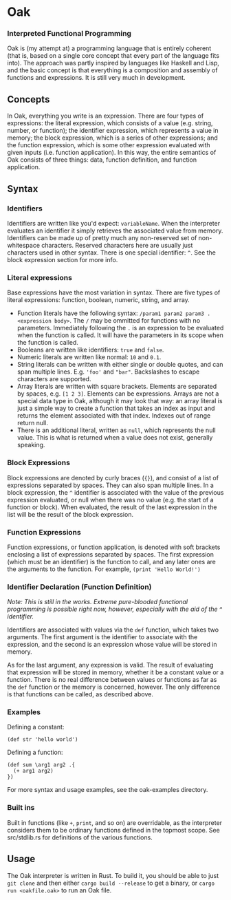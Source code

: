 # Oak

### Interpreted Functional Programming

Oak is (my attempt at) a programming language that is entirely coherent (that is, based on a single core concept that every part of the language fits into). The approach was partly inspired by languages like Haskell and Lisp, and the basic concept is that everything is a composition and assembly of functions and expressions. It is still very much in development.

## Concepts

In Oak, everything you write is an expression. There are four types of expressions: the literal expression, which consists of a value (e.g. string, number, or function); the identifier expression, which represents a value in memory; the block expression, which is a series of other expressions; and the function expression, which is some other expression evaluated with given inputs (i.e. function application). In this way, the entire semantics of Oak consists of three things: data, function definition, and function application.

## Syntax

### Identifiers

Identifiers are written like you'd expect: `variableName`. When the interpreter evaluates an identifier it simply retrieves the associated value from memory. Identifiers can be made up of pretty much any non-reserved set of non-whitespace characters. Reserved characters here are usually just characters used in other syntax. There is one special identifier: `^`. See the block expression section for more info.

### Literal expressions

Base expressions have the most variation in syntax. There are five types of literal expressions: function, boolean, numeric, string, and array.
 - Function literals have the following syntax: `/param1 param2 param3 .<expression body>`. The `/` may be ommitted for functions with no parameters. Immediately following the `.` is an expression to be evaluated when the function is called. It will have the parameters in its scope when the function is called.
 - Booleans are written like identifiers: `true` and `false`.
 - Numeric literals are written like normal: `10` and `0.1`.
 - String literals can be written with either single or double quotes, and can span multiple lines. E.g. `'foo'` and `"bar"`. Backslashes to escape characters are supported.
 - Array literals are written with square brackets. Elements are separated by spaces, e.g. `[1 2 3]`. Elements can be expressions. Arrays are not a special data type in Oak, although it may look that way: an array literal is just a simple way to create a function that takes an index as input and returns the element associated with that index. Indexes out of range return null.
 - There is an additional literal, written as `null`, which represents the null value. This is what is returned when a value does not exist, generally speaking.

### Block Expressions

Block expressions are denoted by curly braces (`{}`), and consist of a list of expressions separated by spaces. They can also span multiple lines. In a block expression, the `^` identifier is associated with the value of the previous expression evaluated, or null when there was no value (e.g. the start of a function or block). When evaluated, the result of the last expression in the list will be the result of the block expression.

### Function Expressions

Function expressions, or function application, is denoted with soft brackets enclosing a list of expressions separated by spaces. The first expression (which must be an identifier) is the function to call, and any later ones are the arguments to the function. For example, `(print 'Hello World!')`

### Identifier Declaration (Function Definition)

_Note: This is still in the works. Extreme pure-blooded functional programming is possible right now, however, especially with the aid of the ^ identifier._

Identifiers are associated with values via the `def` function, which takes two arguments. The first argument is the identifier to associate with the expression, and the second is an expression whose value will be stored in memory.

As for the last argument, any expression is valid. The result of evaluating that expression will be stored in memory, whether it be a constant value or a function. There is no real difference between values or functions as far as the `def` function or the memory is concerned, however. The only difference is that functions can be called, as described above.

### Examples

Defining a constant:
```
(def str 'hello world')
```

Defining a function:
```
(def sum \arg1 arg2 .{
  (+ arg1 arg2)
})
```

For more syntax and usage examples, see the oak-examples directory.

### Built ins

Built in functions (like `+`, `print`, and so on) are overridable, as the interpreter considers them to be ordinary functions defined in the topmost scope. See src/stdlib.rs for definitions of the various functions.

## Usage

The Oak interpreter is written in Rust. To build it, you should be able to just `git clone` and then either `cargo build --release` to get a binary, or `cargo run <oakfile.oak>` to run an Oak file.